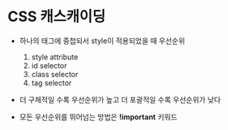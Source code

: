# CSS 캐스캐이딩 

- 하나의 태그에 중첩되서 style이 적용되었을 때 우선순위
    1. style attribute
    2. id selector
    3. class selector
    4. tag selector 

- 더 구체적일 수록 우선순위가 높고 더 포괄적일 수록 우선순위가 낮다 

- 모든 우선순위를 뛰어넘는 방법은 **!important** 키워드
